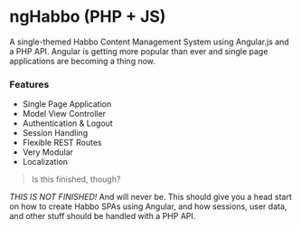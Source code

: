 ngHabbo (PHP + JS)
=====================

A single-themed Habbo Content Management System using Angular.js and a PHP API. Angular is getting more popular than ever and single page applications are becoming a thing now.

### Features ###

* Single Page Application
* Model View Controller
* Authentication & Logout
* Session Handling
* Flexible REST Routes
* Very Modular
* Localization

> Is this finished, though?

*THIS IS NOT FINISHED!* And will never be. This should give you a head start on how to create Habbo SPAs using Angular, and how sessions, user data, and other stuff should be handled with a PHP API.
